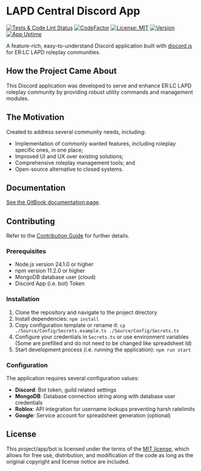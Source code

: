 # LAPD Central Discord App

[![Tests & Code Lint Status](https://github.com/EgizianoEG/LAPD-Central-App/actions/workflows/RunTests.yml/badge.svg?branch=main)](https://github.com/EgizianoEG/LAPD-Central-App/actions/workflows/RunTests.yml "Tests & Code Lint Status")
[![CodeFactor](https://www.codefactor.io/repository/github/egizianoeg/lapd-central-app/badge)](https://www.codefactor.io/repository/github/egizianoeg/lapd-central-app)
[![License: MIT](https://img.shields.io/github/license/EgizianoEG/LAPD-Central-App?label=License&color=sandybrown)](https://opensource.org/licenses/MIT)
[![Version](https://img.shields.io/github/package-json/v/EgizianoEG/LAPD-Central-App/main?filename=package.json&label=Version&color=blue)](https://github.com/EgizianoEG/LAPD-Central-App/releases/)
[![App Uptime](https://uptime.betterstack.com/status-badges/v1/monitor/10ynq.svg)](https://uptime.betterstack.com/?utm_source=status_badge)

A feature-rich, easy-to-understand Discord application built with [discord.js](https://github.com/discordjs/discord.js) for ER:LC LAPD roleplay communities.

## How the Project Came About

This Discord application was developed to serve and enhance ER:LC LAPD roleplay community by providing robust utility commands and management modules.

## The Motivation

Created to address several community needs, including:
- Implementation of commonly wanted features, including roleplay specific ones, in one place;
- Improved UI and UX over existing solutions;
- Comprehensive roleplay management tools; and
- Open-source alternative to closed systems.

## Documentation

[See the GitBook documentation page](https://lapd-central-app.gitbook.io/documentation).

## Contributing

Refer to the [Contribution Guide](https://github.com/EgizianoEG/LAPD-Central-App/blob/main/CONTRIBUTING.md) for further details.

### Prerequisites

- Node.js version 24.1.0 or higher
- npm version 11.2.0 or higher
- MongoDB database user (cloud)
- Discord App (i.e. bot) Token

### Installation

1. Clone the repository and navigate to the project directory
2. Install dependencies: `npm install`
3. Copy configuration template or rename it: `cp ./Source/Config/Secrets.example.ts ./Source/Config/Secrets.ts`
4. Configure your credentials in `Secrets.ts` or use environment variables (Some are prefilled and do not need to be changed like spreadsheet Id)
5. Start development process (i.e. running the application): `npm run start`


### Configuration

The application requires several configuration values:
- **Discord**: Bot token, guild related settings
- **MongoDB**: Database connection string along with database user credentials
- **Roblox**: API integration for username lookups preventing harsh ratelimits
- **Google**: Service account for spreadsheet generation (optional)

## License

This project/app/bot is licensed under the terms of the [MIT license](https://github.com/EgizianoEG/LAPD-Central-App/blob/main/LICENSE.md), which allows for free use, distribution, and modification of the code as long as the original copyright and license notice are included.
